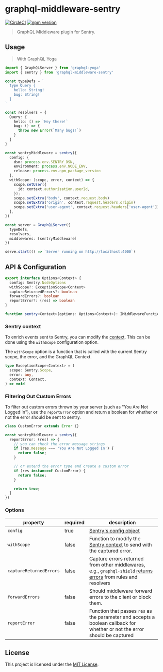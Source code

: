 # graphql-middleware-sentry

[![CircleCI](https://circleci.com/gh/maticzav/graphql-middleware-sentry.svg?style=shield)](https://circleci.com/gh/maticzav/graphql-middleware-sentry)
[![npm version](https://badge.fury.io/js/graphql-middleware-sentry.svg)](https://badge.fury.io/js/graphql-middleware-sentry)

> GraphQL Middleware plugin for Sentry.

## Usage

> With GraphQL Yoga

```ts
import { GraphQLServer } from 'graphql-yoga'
import { sentry } from 'graphql-middleware-sentry'

const typeDefs = `
  type Query {
    hello: String!
    bug: String!
  }
`

const resolvers = {
  Query: {
    hello: () => `Hey there!`
    bug: () => {
      throw new Error(`Many bugs!`)
    }
  }
}

const sentryMiddleware = sentry({
  config: {
    dsn: process.env.SENTRY_DSN,
    environment: process.env.NODE_ENV,
    release: process.env.npm_package_version
  },
  withScope: (scope, error, context) => {
    scope.setUser({
      id: context.authorization.userId,
    });
    scope.setExtra('body', context.request.body)
    scope.setExtra('origin', context.request.headers.origin)
    scope.setExtra('user-agent', context.request.headers['user-agent'])
  },
})

const server = GraphQLServer({
  typeDefs,
  resolvers,
  middlewares: [sentryMiddleware]
})

serve.start(() => `Server running on http://localhost:4000`)
```

## API & Configuration

```ts
export interface Options<Context> {
  config: Sentry.NodeOptions
  withScope?: ExceptionScope<Context>
  captureReturnedErrors?: boolean
  forwardErrors?: boolean
  reportError?: (res) => boolean
}

function sentry<Context>(options: Options<Context>): IMiddlewareFunction
```

### Sentry context

To enrich events sent to Sentry, you can modify the [context](https://docs.sentry.io/enriching-error-data/context/?platform=javascript).
This can be done using the `withScope` configuration option.

The `withScope` option is a function that is called with the current Sentry scope, the error, and the GraphQL Context.

```ts
type ExceptionScope<Context> = (
  scope: Sentry.Scope,
  error: any,
  context: Context,
) => void
```

### Filtering Out Custom Errors

To filter out custom errors thrown by your server (such as "You Are Not Logged In"), use the `reportError` option and return a boolean for whether or not the error should be sent to sentry.

```ts
class CustomError extends Error {}

const sentryMiddleware = sentry({
  reportError: (res) => {
    // you can check the error message strings
    if (res.message === 'You Are Not Logged In') {
      return false;
    }

    // or extend the error type and create a custom error
    if (res instanceof CustomError) {
      return false;
    }

    return true;
  }
})
```



### Options

| property                | required | description                                                                                                                                                                |
| ----------------------- | -------- | -------------------------------------------------------------------------------------------------------------------------------------------------------------------------- |
| `config`                | true     | [Sentry's config object](https://docs.sentry.io/error-reporting/configuration/?platform=node)                                                                              |
| `withScope`             | false    | Function to modify the [Sentry context](https://docs.sentry.io/enriching-error-data/context/?platform=node) to send with the captured error.                               |
| `captureReturnedErrors` | false    | Capture errors returned from other middlewares, e.g., `graphql-shield` [returns errors](https://github.com/maticzav/graphql-shield#custom-errors) from rules and resolvers |
| `forwardErrors`         | false    | Should middleware forward errors to the client or block them.                                                                                                              |
| `reportError` | false | Function that passes `res` as the parameter and accepts a boolean callback for whether or not the error should be captured

## License

This project is licensed under the [MIT License](LICENSE.md).
